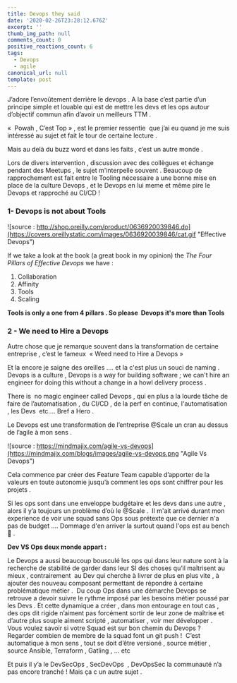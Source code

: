 ```yaml
---
title: Devops they said
date: '2020-02-26T23:28:12.676Z'
excerpt: ''
thumb_img_path: null
comments_count: 0
positive_reactions_count: 6
tags:
  - Devops
  - agile
canonical_url: null
template: post
---
```




J’adore l’envoûtement derrière le devops . A la base c’est partie d’un principe simple et louable qui est de mettre les devs et les ops autour d’objectif commun afin d’avoir un meilleurs TTM . 

«  Powah , C’est Top » , est le premier ressentie  que j’ai eu quand je me suis intéressé au sujet et fait le tour de certaine lecture . 

Mais au delà du buzz word et dans les faits , c’est un autre monde . 


Lors de divers intervention , discussion avec des collègues et échange pendant des Meetups , le sujet m'interpelle souvent . 
 Beaucoup de rapprochement est fait entre le Tooling nécessaire a une bonne mise en place de la culture Devops , et le Devops en lui meme et même pire le Devops et rapproché au CI/CD ! 

### 1- Devops is not about Tools 

![source :  http://shop.oreilly.com/product/0636920039846.do](https://covers.oreillystatic.com/images/0636920039846/cat.gif
 "Effective Devops")

If we take a look at the book (a great book in my opinion) the *The Four Pillars of Effective Devops* we have : 
1. Collaboration
2. Affinity 
3. Tools 
4. Scaling 
   
**Tools is only a one from 4 pillars . So please  Devops it's more than Tools** 

### 2 - We need to Hire a Devops 

Autre chose que je remarque souvent dans la transformation de certaine entreprise , c’est le fameux  « Weed need to Hire a Devops »

Et la encore je saigne des oreilles .... et la c'est plus un souci de naming . 
Devops is a culture , Devops is a way for building software ; we can't hire an engineer for doing this without a change in a howl delivery process . 

There is  no magic engineer called Devops , qui en plus a la lourde tâche de faire de l’automatisation , du CI/CD , de la perf en continue, l'automatisation , les Devs  etc.... Bref a Hero . 

Le Devops est une transformation de l’entreprise @Scale un cran au dessus de l’agile à mon sens . 


![source :  https://mindmajix.com/agile-vs-devops](https://mindmajix.com/blogs/images/agile-vs-devops.png "Agile Vs Devops")



Cela commence par créer des Feature Team capable d’apporter de la valeurs en toute autonomie jusqu’à comment les ops sont chiffrer pour les projets . 

Si les ops sont dans une enveloppe budgétaire et les devs dans une autre , alors il y’a toujours un problème d’où le @Scale . 
Il m'ait arrivé durant mon experience de voir une squad sans Ops sous prétexte que ce dernier n'a pas de budget .... Dommage d'en arriver la surtout quand l'ops est au bench 🙂 .

<b>Dev VS Ops deux monde appart : </b>


Le Devops a aussi beaucoup bousculé les ops qui dans leur nature sont à la recherche de stabilité de garder dans leur SI des choses qu’il maîtrisent au mieux , contrairement  au Dev qui cherche à livrer de plus en plus vite , à ajouter des nouveau composant permettant de répondre à certaine problématique métier . 
Du coup Ops dans une démarche Devops se retrouve a devoir suivre le rythme imposé par les besoins métier poussé par les Devs . Et cette dynamique a créer , dans mon entourage en tout cas , des ops dit rigide n’aiment pas forcément sortir de leur zone de maîtrise et d’autre plus souple aiment scripté , automatiser , voir mer développer . 
Vous voulez savoir si votre Squad est sur bon chemin du Devops ? 
Regarder combien de membre de la squad font un git push ! 
C’est automatique à mon sens , tout se doit d’être versioné , source métier , source Ansible, Terraform , Gatling , ... etc 


Et puis il y’a le DevSecOps , SecDevOps  , DevOpsSec la communauté n’a pas encore tranché ! Mais ça c un autre sujet . 


<script>
const parent = document.getElementsByTagName('head')[0];
const script = document.createElement('script');
script.type = 'text/javascript';
script.src = 'https://cdnjs.cloudflare.com/ajax/libs/iframe-resizer/4.1.1/iframeResizer.min.js';
script.charset = 'utf-8';
script.onload = function() {
    window.iFrameResize({}, '.liquidTag');
};
parent.appendChild(script);
</script>    
